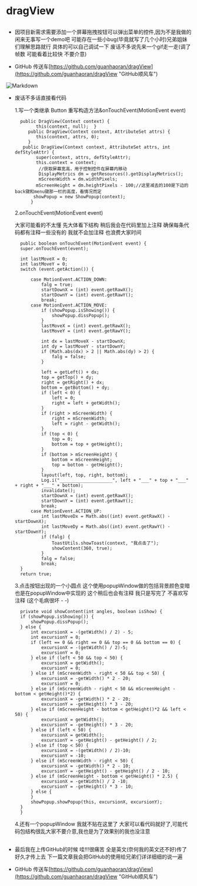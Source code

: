 # dragView
##
- 因项目新需求需要添加一个屏幕拖拽按钮可以弹出菜单的控件,因为不是我做的闲来无事写一个demo吧  可能存在一些小bug(毕竟就写了几个小时)兄弟姐妹们理解思路就行 具体的可以自己调试一下  废话不多说先来一个gif走一走(调了帧数 可能看着比较快 不要介意)

- GitHub 传送车[https://github.com/guanhaoran/dragView](https://github.com/guanhaoran/dragView "GitHub顺风车")



![Markdown](http://i1.bvimg.com/609137/534c551c33bbd137.gif)

- 废话不多话直接看代码

 	1.写一个类继承 Button 重写构造方法&onTouchEvent(MotionEvent event)


		public DragView(Context context) {
      		  this(context, null);  }
 		   public DragView(Context context, AttributeSet attrs) {
  		      this(context, attrs, 0);
 		   }
		 public DragView(Context context, AttributeSet attrs, int defStyleAttr) {
      		  super(context, attrs, defStyleAttr);
      		  this.context = context;
     		   //获取屏幕宽高，用于控制控件在屏幕内移动
     		   DisplayMetrics dm = getResources().getDisplayMetrics();
     		   mScreenWidth = dm.widthPixels;
      		  mScreenHeight = dm.heightPixels - 100;//这里减去的100是下边的back键和menu键那一栏的高度，看情况而定
       		 showPopup = new ShowPopup(context);
    		}

	2.onTouchEvent(MotionEvent event)

	大家可能看的不太懂 先大体看下结构 稍后我会在代码里加上注释  确保每条代码都有注释一些没有的 我就不会加注释  也浪费大家时间

		public boolean onTouchEvent(MotionEvent event) {
        super.onTouchEvent(event);

        int lastMoveX = 0;
        int lastMoveY = 0;
        switch (event.getAction()) {

            case MotionEvent.ACTION_DOWN:
                falg = true;
                startDownX = (int) event.getRawX();
                startDownY = (int) event.getRawY();
                break;
            case MotionEvent.ACTION_MOVE:
                if (showPopup.isShowing()) {
                    showPopup.dissPopup();
                }
                lastMoveX = (int) event.getRawX();
                lastMoveY = (int) event.getRawY();

                int dx = lastMoveX - startDownX;
                int dy = lastMoveY - startDownY;
                if (Math.abs(dx) > 2 || Math.abs(dy) > 2) {
                    falg = false;
                }

                left = getLeft() + dx;
                top = getTop() + dy;
                right = getRight() + dx;
                bottom = getBottom() + dy;
                if (left < 0) {
                    left = 0;
                    right = left + getWidth();
                }
                if (right > mScreenWidth) {
                    right = mScreenWidth;
                    left = right - getWidth();
                }
                if (top < 0) {
                    top = 0;
                    bottom = top + getHeight();
                }
                if (bottom > mScreenHeight) {
                    bottom = mScreenHeight;
                    top = bottom - getHeight();
                }
                layout(left, top, right, bottom);
                Log.i("____________________", left + "___" + top + "___" + right + "___" + bottom);
                invalidate();
                startDownX = (int) event.getRawX();
                startDownY = (int) event.getRawY();
                break;
            case MotionEvent.ACTION_UP:
                int lastMoveDx = Math.abs((int) event.getRawX() - startDownX);
                int lastMoveDy = Math.abs((int) event.getRawY() - startDownY);
                if (falg) {
                    ToastUtils.showToast(context, "我点击了");
                    showContent(360, true);
                }
                falg = false;
                break;
        }
        return true;

	3.点击按钮出现的一个小圆点  这个使用popupWindow做的包括背景颜色变暗也是在popupWindow中实现的 这个稍后也会有注释 我只是写完了 不喜欢写注释
	(这个毛病很坏 - -)

		private void showContent(int angles, boolean isShow) {
        if (showPopup.isShowing()) {
            showPopup.dissPopup();
        } else {
            int excursionX = -(getWidth() / 2) - 5;
            int excursionY = 0;
            if (left == 0 && right == 0 && top == 0 && bottom == 0) {
                excursionX = -(getWidth() / 2)-5;
                excursionY = 0;
            } else if (left < 50 && top < 50) {
                excursionX = getWidth();
                excursionY = 0;
            } else if (mScreenWidth - right < 50 && top < 50) {
                excursionX = -getWidth() * 2 - 20;
                excursionY = 0;
            } else if (mScreenWidth - right < 50 && mScreenHeight - bottom < getHeight()*2) {
                excursionX = -getWidth() * 2 - 20;
                excursionY = -getHeight() * 3 - 20;
            } else if (mScreenHeight - bottom < getHeight()*2 && left < 50) {
                excursionX = getWidth();
                excursionY = -getHeight() * 3 - 20;
            } else if (left < 50) {
                excursionX = getWidth();
                excursionY = -getHeight() - getHeight() / 2;
            } else if (top < 50) {
                excursionX = -(getWidth() / 2)-10;
                excursionY = -10;
            } else if (mScreenWidth - right < 50) {
                excursionX = -getWidth() * 2 - 10;
                excursionY = -getHeight() - getHeight() / 2 - 10;
            } else if (mScreenHeight - bottom < getHeight() * 2.5) {
                excursionX = -getWidth() / 2 -10;
                excursionY = -getHeight() * 3 - 10;
            } else {
            }
            showPopup.showPopup(this, excursionX, excursionY);
        }
		}
    

	4.还有一个popupWindow 我就不贴在这里了 大家可以看代码就好了,可能代码包结构很乱大家不要介意,我也是为了效果别的我也没注意

##
- 最后我在上传GitHub的时候 哇!!!很痛苦 全是英文(奈何我的英文还不好)传了好久才传上去 下一篇文章我会把GitHub的使用给兄弟们详详细细的说一遍 



- GitHub 传送车[https://github.com/guanhaoran/dragView](https://github.com/guanhaoran/dragView "GitHub顺风车")




